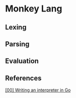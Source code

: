 # Monkey Lang

## Lexing

## Parsing

## Evaluation

## References

[[00] Writing an interpreter in Go](https://amzn.to/3W08MkC)
